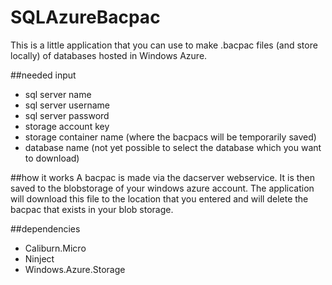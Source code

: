 # SQLAzureBacpac

This is a little application that you can use to make .bacpac files (and store locally) of databases hosted in Windows Azure.

##needed input
- sql server name
- sql server username
- sql server password
- storage account key
- storage container name (where the bacpacs will be temporarily saved)
- database name (not yet possible to select the database which you want to download)

##how it works
A bacpac is made via the dacserver webservice. It is then saved to the blobstorage of your windows azure account.
The application will download this file to the location that you entered and will delete the bacpac that exists in your blob storage.

##dependencies
* Caliburn.Micro
* Ninject
* Windows.Azure.Storage
